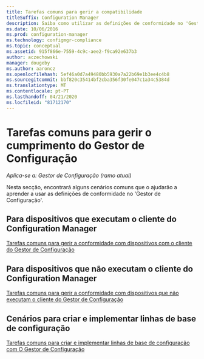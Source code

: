 ```yaml
---
title: Tarefas comuns para gerir a compatibilidade
titleSuffix: Configuration Manager
description: Saiba como utilizar as definições de conformidade no 'Gestor de Configuração'.
ms.date: 10/06/2016
ms.prod: configuration-manager
ms.technology: configmgr-compliance
ms.topic: conceptual
ms.assetid: 915f866e-7559-4c9c-aee2-f9ca92e637b3
author: aczechowski
manager: dougeby
ms.author: aaroncz
ms.openlocfilehash: 5ef46a0d7a49480bb5930a7a22b69e1b3ee4c4b8
ms.sourcegitcommit: bbf820c35414bf2cba356f30fe047c1a34c5384d
ms.translationtype: MT
ms.contentlocale: pt-PT
ms.lasthandoff: 04/21/2020
ms.locfileid: "81712170"
---
```

# <a name="common-tasks-for-managing-compliance-with-configuration-manager"></a>Tarefas comuns para gerir o cumprimento do Gestor de Configuração

*Aplica-se a: Gestor de Configuração (ramo atual)*

Nesta secção, encontrará alguns cenários comuns que o ajudarão a aprender a usar as definições de conformidade no 'Gestor de Configuração'.  

## <a name="for-devices-that-run-the-configuration-manager-client"></a>Para dispositivos que executam o cliente do Configuration Manager  
 [Tarefas comuns para gerir a conformidade com dispositivos com o cliente do Gestor de Configuração](../../compliance/plan-design/common-tasks-for-managing-compliance-on-devices-with-the-client.md)  

## <a name="for-devices-that-do-not-run-the-configuration-manager-client"></a>Para dispositivos que não executam o cliente do Configuration Manager  
 [Tarefas comuns para gerir a conformidade com dispositivos que não executam o cliente do Gestor de Configuração](../../mdm/understand/what-happened-to-hybrid.md)  

## <a name="scenarios-for-creating-and-deploying-configuration-baselines"></a>Cenários para criar e implementar linhas de base de configuração  
 [Tarefas comuns para criar e implementar linhas de base de configuração com O Gestor de Configuração](../../compliance/plan-design/common-tasks-for-creating-and-deploying-configuration-baselines.md)  
